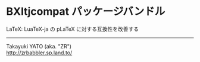 BXltjcompat パッケージバンドル
==============================

LaTeX: LuaTeX-ja の pLaTeX に対する互換性を改善する

--------------------
Takayuki YATO (aka. "ZR")  
http://zrbabbler.sp.land.to/
